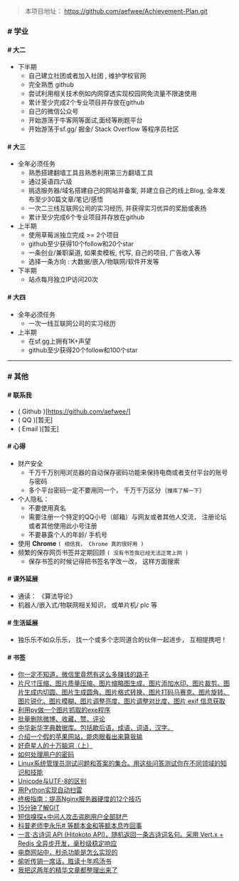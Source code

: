 

> 本项目地址：  https://github.com/aefwee/Achievement-Plan.git

### \# 学业


#### \# 大二

-	下半期  
	-	自己建立社团或者加入社团 , 维护学校官网  
	-	完全熟悉 github  
	-	尝试利用相关技术例如内网穿透实现校园网免流量不限速使用  
	-	累计至少完成2个专业项目并存放在github  
	-	自己的微信公众号  
	-	开始游荡于牛客网等面试,面经等刷题平台  
	-	开始游荡于sf.gg/ 掘金/ Stack Overflow 等程序员社区  


#### \# 大三

-	全年必须任务  
	-	熟悉搭建翻墙工具且熟悉利用第三方翻墙工具  
	-	通过英语四六级  
	-	挑选服务器/域名搭建自己的网站并备案, 并建立自己的线上Blog, 全年发布至少30篇文章/笔记/感悟
	-	一次二三线互联网公司的实习经历, 并获得实习优异的奖励或表扬  
	-	累计至少完成6个专业项目并存放在github  
-	上半期  
	-	使用草莓派独立完成 >= 2个项目  
	-	github至少获得10个follow和20个star  
	-	一条创业/兼职渠道, 如果卖模板, 代写, 自己的项目, 广告收入等	  
	-	选择一条方向 :  大数据/嵌入/物联网/软件开发等		  
-	下半期  
	-	站点每月独立IP访问20次  


#### \# 大四
 
-	全年必须任务  
	-	一次一线互联网公司的实习经历  
-	上半期  
	-	在sf.gg上拥有1K+声望  
	-	github至少获得20个follow和100个star  

---   


### \# 其他

#### \# 联系我

-	( Github )[https://github.com/aefwee/]
-	( QQ )[暂无]
-	( Email )[暂无]


#### \# 心得

-	财产安全
	-	千万千万别用浏览器的自动保存密码功能来保持电商或者支付平台的账号与密码
	-	多个平台密码一定不要用同一个， 千万千万区分（`撞库了解一下`）
-	个人隐私：	
	-	不要使用真名  
	-	需要注册一个特定的QQ小号（邮箱）与网友或者其他人交流， 注册论坛或者其他使用此小号注册    
	-	不要暴露个人的年龄/ 手机号  
-	使用 **Chrome** `( 相信我， Chrome 真的很好用 )`
-	频繁的保存网页书签并定期回顾 ` ( 没有书签我已经无法正常上网 ) `
	-	保存书签的时候记得把书签名字改一改， 这样方面搜索


#### \# 课外延展

-	通读： 《算法导论》
-	机器人/嵌入式/物联网相关知识， 或单片机/ plc 等


#### \# 生活延展

-	独乐乐不如众乐乐， 找一个或多个志同道合的伙伴一起进步， 互相提携吧！


#### \# 书签

-	[你一定不知道，微信里竟然有这么多赚钱的路子](https://mp.weixin.qq.com/s/-OKMyj9B-9dvzHhlp6UvrQ/)
-	[片尺寸压缩、图片质量压缩、图片缩略图生成、图片添加水印、图片裁剪、图片生成内切圆、图片生成圆角、图片格式转换、图片打码马赛克、图片旋转、图片锐化、图片模糊、图片调整亮度、图片调整对比度、图片 exif 信息获取](https://yijiangaitu.com/)
-	[利用py做一个图片抓取的exe程序](https://github.com/djun/PyQtPicsCrawler/)
-	[批量删除微博、收藏、赞、评论](http://weibo_tool.wbdacdn.com/)
-	[中华新华字典数据库。包括歇后语，成语，词语，汉字。](https://github.com/pwxcoo/chinese-xinhua/)
-	[介绍一个假的苹果网站，能肉眼看出来算我输](https://daily.zhihu.com/story/9695049?hmsr=toutiao.io&utm_medium=toutiao.io&utm_source=toutiao.io/)
-	[好奇星人的十万脑洞（上）](https://www.zhihu.com/special/19955433/)
-	[如何处理用户的密码](http://sexywp.com/how-to-deal-with-user-password.htm?f=http://blogread.cn/)
-	[Linux系统管理员测试问题和答案的集合。用这些问答测试你在不同领域的知识和技能](https://github.com/trimstray/test-your-sysadmin-skills/)
-	[Unicode与UTF-8的区别](https://mp.weixin.qq.com/s/q-VmuWrsKSBMhWxjafPsng/)
-	[用Python实现自动扫雷](https://mp.weixin.qq.com/s/UWhsNnTsS4_ttf2zjujaCA/)
-	[终极指南：提高Nginx服务器硬度的12个技巧](https://juejin.im/entry/5b5acfd0f265da0f990d651b/)
-	[15分钟了解GIT](https://mp.weixin.qq.com/s/VMSwJIuk1BbcZerVopUWhQ/)
-	[短信嗅探+中间人攻击盗刷用户全部财产](https://mp.weixin.qq.com/s?__biz=MzI3MTA2MTk4NQ==&mid=2650586583&idx=1&sn=f1f459fc987dec6334969169ade4b74a/)
-	[科普老师李永乐# 等额本金和等额本息咋回事](https://weibo.com/3325704142/GsWhorpNf?type=comment/)
-	[一言·古诗词 API (Hitokoto API)，随机返回一条古诗词名句。采用 Vert.x + Redis 全异步开发，毫秒级稳定响应](https://github.com/xenv/gushici/)
-	[电商网站中，秒杀功能是怎么实现的](https://weibo.com/3306361973/GtJLdsrzn?type=comment#_rnd1589263093294/)
-	[偷听传销一席话，胜读十年鸡汤书](https://zhuanlan.zhihu.com/p/41958316?utm_source=wechat_timeline&utm_medium=social&utm_oi=696084238058917888&from=timeline/)
-	[我把这两年的精华文章都整理出来了](https://mp.weixin.qq.com/s/Cpxiq7EuMtfAC8f4BmVIOQ/)










